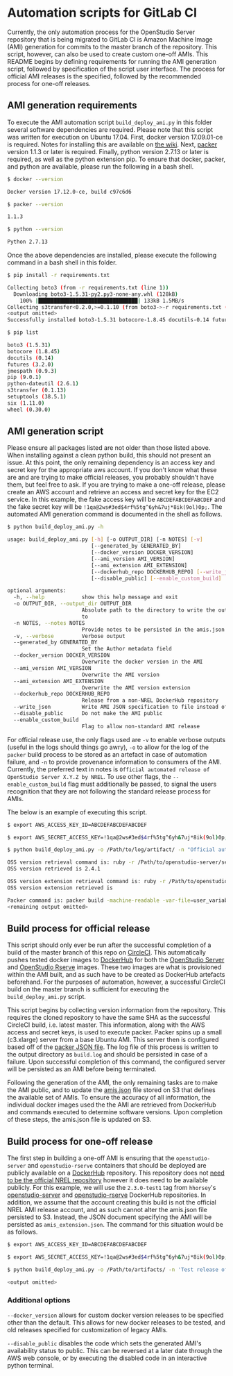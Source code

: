 # Automation scripts for GitLab CI

Currently, the only automation process for the OpenStudio Server repository that is being migrated to GitLab CI is Amazon Machine Image (AMI) generation for commits to the master branch of the repository. This script, however, can also be used to create custom one-off AMIs. This README begins by defining requirements for running the AMI generation script, followed by specification of the script user interface. The process for official AMI releases is the specified, followed by the recommended process for one-off releases. 

## AMI generation requirements

To execute the AMI automation script `build_deploy_ami.py` in this folder several software dependencies are required. Please note that this script was written for execution on Ubuntu 17.04. First, docker version 17.09.01-ce is required. Notes for installing this are available on [the wiki](http://github.com/NREL/OpenStudio-server/wiki/User-OpenStudio-Server-Deployment). Next, [packer](http://www.packer.io/) version 1.1.3 or later is required. Finally, python version 2.7.13 or later is required, as well as the python extension pip. To ensure that docker, packer, and python are available, please run the following in a bash shell.

```sh
$ docker --version

Docker version 17.12.0-ce, build c97c6d6

$ packer --version

1.1.3

$ python --version

Python 2.7.13
```

Once the above dependencies are installed, please execute the following command in a bash shell in this folder.

```sh
$ pip install -r requirements.txt

Collecting boto3 (from -r requirements.txt (line 1))
  Downloading boto3-1.5.31-py2.py3-none-any.whl (128kB)
    100% |████████████████████████████████| 133kB 1.5MB/s
Collecting s3transfer<0.2.0,>=0.1.10 (from boto3->-r requirements.txt (line 1))
<output omitted>
Successfully installed boto3-1.5.31 botocore-1.8.45 docutils-0.14 futures-3.2.0 jmespath-0.9.3 python-dateutil-2.6.1 s3transfer-0.1.13 six-1.11.0

$ pip list

boto3 (1.5.31)
botocore (1.8.45)
docutils (0.14)
futures (3.2.0)
jmespath (0.9.3)
pip (9.0.1)
python-dateutil (2.6.1)
s3transfer (0.1.13)
setuptools (38.5.1)
six (1.11.0)
wheel (0.30.0)
```

## AMI generation script

Please ensure all packages listed are not older than those listed above. When installing against a clean python build, this should not present an issue. At this point, the only remaining dependency is an access key and secret key for the appropriate aws account. If you don't know what these are and are trying to make official releases, you probably shouldn't have them, but feel free to ask. If you are trying to make a one-off release, please create an AWS account and retrieve an access and secret key for the EC2 service. In this example, the fake access key will be `ABCDEFABCDEFABCDEF` and the fake secret key will be `!1qa@2ws#3ed$4rf%5tg^6yh&7uj*8ik(9ol)0p;`. The automated AMI generation command is documented in the shell as follows.

```sh
$ python build_deploy_ami.py -h

usage: build_deploy_ami.py [-h] [-o OUTPUT_DIR] [-n NOTES] [-v]
                           [--generated_by GENERATED_BY]
                           [--docker_version DOCKER_VERSION]
                           [--ami_version AMI_VERSION]
                           [--ami_extension AMI_EXTENSION]
                           [--dockerhub_repo DOCKERHUB_REPO] [--write_json]
                           [--disable_public] [--enable_custom_build]

optional arguments:
  -h, --help            show this help message and exit
  -o OUTPUT_DIR, --output_dir OUTPUT_DIR
                        Absolute path to the directory to write the output log
                        to
  -n NOTES, --notes NOTES
                        Provide notes to be persisted in the amis.json entry
  -v, --verbose         Verbose output
  --generated_by GENERATED_BY
                        Set the Author metadata field
  --docker_version DOCKER_VERSION
                        Overwrite the docker version in the AMI
  --ami_version AMI_VERSION
                        Overwrite the AMI version
  --ami_extension AMI_EXTENSION
                        Overwrite the AMI version extension
  --dockerhub_repo DOCKERHUB_REPO
                        Release from a non-NREL DockerHub repository
  --write_json          Write AMI JSON specification to file instead of S3
  --disable_public      Do not make the AMI public
  --enable_custom_build
                        Flag to allow non-standard AMI release
```

For official release use, the only flags used are `-v` to enable verbose outputs (useful in the logs should things go awry), `-o` to allow for the log of the `packer` build process to be stored as an artefact in case of automation failure, and `-n` to provide provenance information to consumers of the AMI. Currently, the preferred text in notes is `Official automated release of OpenStudio Server X.Y.Z by NREL`. To use other flags, the `--enable_custom_build` flag must additionally be passed, to signal the users recognition that they are not following the standard release process for AMIs.

The below is an example of executing this script.

```sh
$ export AWS_ACCESS_KEY_ID=ABCDEFABCDEFABCDEF

$ export AWS_SECRET_ACCESS_KEY=!1qa@2ws#3ed$4rf%5tg^6yh&7uj*8ik(9ol)0p;

$ python build_deploy_ami.py -o /Path/to/log/artifact/ -n "Official automated release of OpenStudio Server 2.4.1 by NREL" -v

OSS version retrieval command is: ruby -r /Path/to/openstudio-server/server/lib/openstudio_server/version.rb -e "puts OpenstudioServer::VERSION"
OSS version retrieved is 2.4.1

OSS version extension retrieval command is: ruby -r /Path/to/openstudio-server/server/lib/openstudio_server/version.rb -e "puts OpenstudioServer::VERSION_EXT"
OSS version extension retrieved is

Packer command is: packer build -machine-readable -var-file=user_variables.json openstudio_server_docker_base.json 2>&1 | tee /Path/to/log/artifact/build.log
<remaining output omitted>
```

## Build process for official release

This script should only ever be run after the successful completion of a build of the master branch of this repo on [CircleCI](http://circleci.com/gh/NREL/OpenStudio-server). This automatically pushes tested docker images to [DockerHub](http://hub.docker.com/r/nrel) for both the [OpenStudio Server](http://hub.docker.com/r/nrel/openstudio-server/tags/) and [OpenStudio Rserve](http://hub.docker.com/r/nrel/openstudio-rserve/tags/) images. These two images are what is provisioned within the AMI built, and as such have to be created as DockerHub artefacts beforehand. For the purposes of automation, however, a successful CircleCI build on the master branch is sufficient for executing the `build_deploy_ami.py` script.

This script begins by collecting version information from the repository. This requires the cloned repository to have the same SHA as the successful CircleCI build, i.e. latest master. This information, along with the AWS access and secret keys, is used to execute packer. Packer spins up a small (c3.xlarge) server from a base Ubuntu AMI. This server then is configured based off of the [packer JSON file](http://github.com/NREL/OpenStudio-server/blob/develop/docker/deployment/openstudio_server_docker_base.json). The log file of this process is written to the output directory as `build.log` and should be persisted in case of a failure. Upon successful completion of this command, the configured server will be persisted as an AMI before being terminated. 

Following the generation of the AMI, the only remaining tasks are to make the AMI public, and to update the [amis.json](http://s3.amazonaws.com/openstudio-resources/server/api/v3/amis.json) file stored on S3 that defines the available set of AMIs. To ensure the accuracy of all information, the individual docker images used the the AMI are retrieved from DockerHub and commands executed to determine software versions. Upon completion of these steps, the amis.json file is updated on S3. 

## Build process for one-off release

The first step in building a one-off AMI is ensuring that the `openstudio-server` and `openstudio-rserve` containers that should be deployed are publicly available on a [DockerHub](http://hub.docker.com) repository. This repository does not [need to be the official NREL repository](http://hub.docker.com/r/hhorsey/openstudio-server/tags/) however it does need to be available publicly. For this example, we will use the `2.3.0-test1` tag from `hhorsey`'s [openstudio-server](http://hub.docker.com/r/hhorsey/openstudio-server/tags/) and [openstudio-rserve](http://hub.docker.com/r/hhorsey/openstudio-rserve/tags/) DockerHub repositories. In addition, we assume that the account creating this build is not the official NREL AMI release account, and as such cannot alter the amis.json file persisted to S3. Instead, the JSON document specifying the AMI will be persisted as `amis_extension.json`. The command for this situation would be as follows.

```sh
$ export AWS_ACCESS_KEY_ID=ABCDEFABCDEFABCDEF

$ export AWS_SECRET_ACCESS_KEY=!1qa@2ws#3ed$4rf%5tg^6yh&7uj*8ik(9ol)0p;

$ python build_deploy_ami.py -o /Path/to/artifacts/ -n 'Test release of the 2.3.0-test1 tagged docker images from the hhorsey dockerhub repository.' -v --generated_by 'README Author' --ami_version '2.3.0' --ami_extension 'test1' --dockerhub_repo 'hhorsey' --write_json --enable_custom_build

<output omitted>
```

### Additional options

`--docker_version` allows for custom docker version releases to be specified other than the default. This allows for new docker releases to be tested, and old releases specified for customization of legacy AMIs.

`--disable_public` disables the code which sets the generated AMI's availability status to public. This can be reversed at a later date through the AWS web console, or by executing the disabled code in an interactive python terminal.
